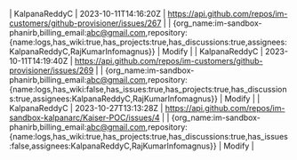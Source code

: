 | KalpanaReddyC | 2023-10-11T14:16:20Z | https://api.github.com/repos/im-customers/github-provisioner/issues/267 |  | {org_name:im-sandbox-phanirb,billing_email:abc@gmail.com,repository:{name:logs,has_wiki:true,has_projects:true,has_discussions:true,assignees:KalpanaReddyC,RajKumarInfomagnus}} | Modify | 
| KalpanaReddyC | 2023-10-11T14:19:40Z | https://api.github.com/repos/im-customers/github-provisioner/issues/269 |  | {org_name:im-sandbox-phanirb,billing_email:abc@gmail.com,repository:{name:logs,has_wiki:false,has_issues:true,has_projects:true,has_discussions:true,assignees:KalpanaReddyC,RajKumarInfomagnus}} | Modify | 
| KalpanaReddyC | 2023-10-27T13:13:28Z | https://api.github.com/repos/im-sandbox-kalpanarc/Kaiser-POC/issues/4 |  | {org_name:im-sandbox-phanirb,billing_email:abc@gmail.com,repository:{name:logs,has_wiki:true,has_projects:true,has_discussions:true,has_issues:false,assignees:KalpanaReddyC,RajKumarInfomagnus}} | Modify | 
